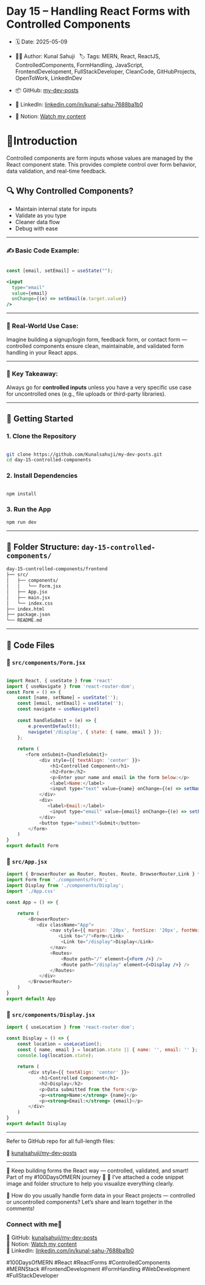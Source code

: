 # Day 15 – Handling React Forms with Controlled Components

  

- 🗓️ Date: 2025-05-09  
- 👨‍💻 Author: Kunal Sahuji  
🏷️ Tags: MERN, React, ReactJS, ControlledComponents, FormHandling, JavaScript, FrontendDevelopment, FullStackDeveloper, CleanCode, GitHubProjects, OpenToWork, LinkedInDev

- 📦 GitHub: [my-dev-posts](https://github.com/Kunalsahuji/my-dev-posts/tree/main/day-15-controlled-components)  
- 🔗 LinkedIn: [linkedin.com/in/kunal-sahu-7688ba1b0](https://www.linkedin.com/in/kunal-sahu-7688ba1b0)  
- 📌 Notion: [Watch my content](https://www.notion.so/1dff7c6ce1bb803787fbddd34e422ab4?v=1e0f7c6ce1bb8052b14c000cb57448ee&pvs=4)

# 📌Introduction

Controlled components are form inputs whose values are managed by the React component state. This provides complete control over form behavior, data validation, and real-time feedback.

## 🔍 Why Controlled Components?

- Maintain internal state for inputs
- Validate as you type
- Cleaner data flow
- Debug with ease  
---

### ✍️ Basic Code Example:


```jsx

const [email, setEmail] = useState("");

<input 
  type="email" 
  value={email} 
  onChange={(e) => setEmail(e.target.value)} 
/>

```
---

### 🧠 Real-World Use Case:

Imagine building a signup/login form, feedback form, or contact form — controlled components ensure clean, maintainable, and validated form handling in your React apps.

---

### 🚀 Key Takeaway:

Always go for **controlled inputs** unless you have a very specific use case for uncontrolled ones (e.g., file uploads or third-party libraries).

---
## 🚀 Getting Started

### 1. Clone the Repository

```bash

git clone https://github.com/Kunalsahuji/my-dev-posts.git
cd day-15-controlled-components

```

### 2. Install Dependencies

```bash

npm install

```
### 3. Run the App

```bash
npm run dev
```
---
## 📁 Folder Structure: `day-15-controlled-components/`

```bash
day-15-controlled-components/frontend
├── src/
│   ├── components/
│   │   └── Form.jsx
│   ├── App.jsx
│   ├── main.jsx
│   └── index.css
├── index.html
├── package.json
└── README.md

```

---
## 📁 Code Files

### 📁 `src/components/Form.jsx`


```jsx

import React, { useState } from 'react'
import { useNavigate } from 'react-router-dom';
const Form = () => {
    const [name, setName] = useState('');
    const [email, setEmail] = useState('');
    const navigate = useNavigate()
    
    const handleSubmit = (e) => {
        e.preventDefault();
        navigate('/display', { state: { name, email } });
    };
    
    return (
       <form onSubmit={handleSubmit}>
            <div style={{ textAlign: 'center' }}>
                <h1>Controlled Component</h1>
                <h2>Form</h2>
                <p>Enter your name and email in the form below:</p>
                <label>Name:</label>
                <input type="text" value={name} onChange={(e) => setName(e.target.value)} required />
            </div>
            <div>
               <label>Email:</label>
                <input type="email" value={email} onChange={(e) => setEmail(e.target.value)} required />
            </div>
            <button type="submit">Submit</button>
        </form>
    )
}
export default Form

```

### 📁 `src/App.jsx`

```jsx
import { BrowserRouter as Router, Routes, Route, BrowserRouter,Link } from 'react-router-dom';
import Form from './components/Form';
import Display from './components/Display';
import './App.css'

const App = () => {

    return (
        <BrowserRouter>
           <div className="App">
                <nav style={{ margin: '20px', fontSize: '20px', fontWeight: 'bold', gap: '20px', display: 'flex', justifyContent: 'center', alignItems: 'center' }}>
                   <Link to="/">Form</Link>
                    <Link to="/display">Display</Link>
                </nav>
                <Routes>
                    <Route path="/" element={<Form />} />
                    <Route path="/display" element={<Display />} />
                </Routes>
            </div>
        </BrowserRouter>
    )
}
export default App

```

### 📁 `src/components/Display.jsx`

```jsx
import { useLocation } from 'react-router-dom';

const Display = () => {
    const location = useLocation();
    const { name, email } = location.state || { name: '', email: '' };
    console.log(location.state);
    
    return (
        <div style={{ textAlign: 'center' }}>
            <h1>Controlled Component</h1>
            <h2>Display</h2>
            <p>Data submitted from the form:</p>
            <p><strong>Name:</strong> {name}</p>
            <p><strong>Email:</strong> {email}</p>
        </div>
    )
}
export default Display

```

---

Refer to GitHub repo for all full-length files:  

🔗 [kunalsahuji/my-dev-posts](https://github.com/Kunalsahuji/my-dev-posts/tree/main/day-15-controlled-components)

---

🎯 Keep building forms the React way — controlled, validated, and smart!
Part of my #100DaysOfMERN journey 🚀
📸 I’ve attached a code snippet image and folder structure to help you visualize everything clearly.

💬 How do you usually handle form data in your React projects — controlled or uncontrolled components? Let’s share and learn together in the comments!
### Connect with me🔗
🔗 GitHub: [kunalsahuji/my-dev-posts](https://github.com/Kunalsahuji/my-dev-posts/tree/main/day-15-controlled-components)  
📌 Notion: [Watch my content](https://www.notion.so/1dff7c6ce1bb803787fbddd34e422ab4?v=1e0f7c6ce1bb8052b14c000cb57448ee&pvs=4)  
🔗 LinkedIn: [linkedin.com/in/kunal-sahu-7688ba1b0](https://www.linkedin.com/in/kunal-sahu-7688ba1b0)

#100DaysOfMERN #React #ReactForms #ControlledComponents #MERNStack #FrontendDevelopment #FormHandling #WebDevelopment #FullStackDeveloper
